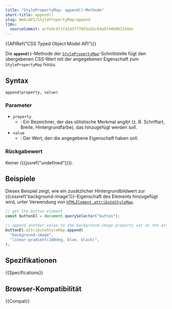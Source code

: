 ```yaml
---
title: "StylePropertyMap: append()-Methode"
short-title: append()
slug: Web/API/StylePropertyMap/append
l10n:
  sourceCommit: acfe8c9f1f4145f77653a2bc64a9744b001358dc
---
```


{{APIRef("CSS Typed Object Model API")}}

Die **`append()`**-Methode der [`StylePropertyMap`](/de/docs/Web/API/StylePropertyMap)-Schnittstelle fügt den übergebenen CSS-Wert mit der angegebenen Eigenschaft zum `StylePropertyMap` hinzu.

## Syntax

```js-nolint
append(property, value)
```

### Parameter

- `property`
  - : Ein Bezeichner, der das stilistische Merkmal angibt (z. B. Schriftart, Breite, Hintergrundfarbe), das hinzugefügt werden soll.
- `value`
  - : Der Wert, den die angegebene Eigenschaft haben soll.

### Rückgabewert

Keiner ({{jsxref("undefined")}}).

## Beispiele

Dieses Beispiel zeigt, wie ein zusätzlicher Hintergrundbildwert zur {{cssxref('background-image')}}-Eigenschaft des Elements hinzugefügt wird, unter Verwendung von [`HTMLElement.attributeStyleMap`](/de/docs/Web/API/HTMLElement/attributeStyleMap).

```js
// get the button element
const buttonEl = document.querySelector("button");

// append another value to the background-image property set on the attribute
buttonEl.attributeStyleMap.append(
  "background-image",
  "linear-gradient(180deg, blue, black)",
);
```

## Spezifikationen

{{Specifications}}

## Browser-Kompatibilität

{{Compat}}
